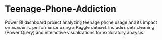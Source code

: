 # Teenage-Phone-Addiction
Power BI dashboard project analyzing teenage phone usage and its impact on academic performance using a Kaggle dataset. Includes data cleaning (Power Query) and interactive visualizations for exploratory analysis.
